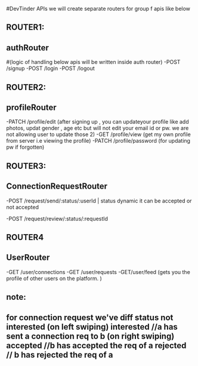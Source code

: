 #DevTinder APIs
we will create separate routers for group f apis like below
## ROUTER1:
## authRouter
#(logic of handling below apis will be written inside auth router)
-POST /signup
-POST /login
-POST /logout

## ROUTER2:
## profileRouter
-PATCH /profile/edit (after signing up , you can updateyour profile like add photos, updat gender , age etc but will not edit your email id or pw. we are not allowing user to update those 2)
-GET /profile/view (get my own profile from server i.e viewing the profile)
-PATCH /profile/password (for updating pw if forgotten)

## ROUTER3:
## ConnectionRequestRouter
-POST /request/send/:status/:userId |
 status dynamic it can be accepted or not accepted

-POST /request/review/:status/:requestId

## ROUTER4
## UserRouter
-GET /user/connections
-GET /user/requests
-GET/user/feed (gets you the profile of other users on the platform. )


note:
---------------------------------------------------
for connection request we've diff status
not interested (on left swiping)
interested //a has sent a connection req to b (on right swiping)
accepted //b has accepted the req of a 
rejected // b has rejected the req of a 
----------------------------------------------------